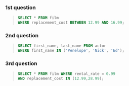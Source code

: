 ### 1st question

> ```SQL
> SELECT * FROM film
> WHERE replacement_cost BETWEEN 12.99 AND 16.99;
> ```

### 2nd question

> ```SQL
> SELECT first_name, last_name FROM actor 
> WHERE first_name IN ('Penelope', 'Nick', 'Ed');
> ```


### 3rd question

> ```SQL
> SELECT * FROM film WHERE rental_rate = 0.99 
> AND replacement_cost IN (12.99,28.99);
> ```
